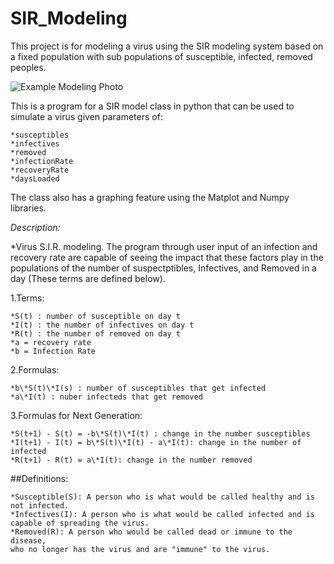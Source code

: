 # SIR_Modeling
This project is for modeling a virus using the SIR modeling system based on a fixed population with sub populations of susceptible, infected, removed peoples. 

![Example Modeling Photo](/images/logo.png)

This is a program for a SIR model class in python that can be used to simulate a virus given parameters of:

    *susceptibles 
    *infectives 
    *removed 
    *infectionRate 
    *recoveryRate 
    *daysLoaded 

The class also has a graphing feature using the Matplot and Numpy libraries.

*Description:*

   *Virus S.I.R. modeling. The program through user input of an infection and recovery rate are capable of seeing the impact that these factors play in the populations of the number of suspectptibles, Infectives, and Removed in a day (These terms are defined below).
   	
1.Terms:
    
    *S(t) : number of susceptible on day t
    *I(t) : the number of infectives on day t
    *R(t) : the number of removed on day t
    *a = recovery rate
    *b = Infection Rate
       
2.Formulas:
    
    *b\*S(t)\*I(s) : number of susceptibles that get infected
    *a\*I(t) : nuber infecteds that get removed
        
3.Formulas for Next Generation:
    
    *S(t+1) - S(t) = -b\*S(t)\*I(t) : change in the number susceptibles
    *I(t+1) - I(t) = b\*S(t)\*I(t) - a\*I(t): change in the number of infected
    *R(t+1) - R(t) = a\*I(t): change in the number removed
        
##Definitions:
    
    *Susceptible(S): A person who is what would be called healthy and is not infected.
    *Infectives(I): A person who is what would be called infected and is 
    capable of spreading the virus.
    *Removed(R): A person who would be called dead or immune to the disease, 
    who no longer has the virus and are "immune" to the virus.

